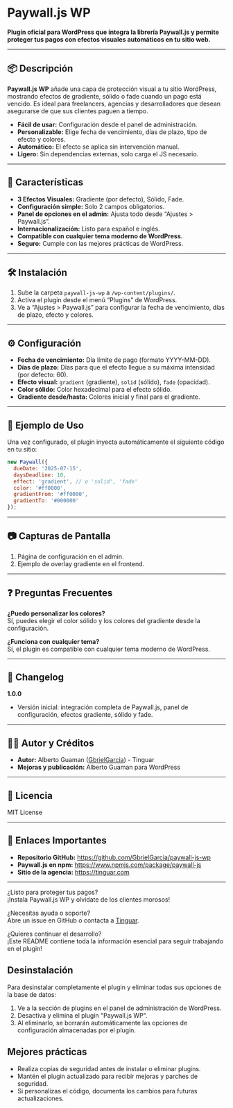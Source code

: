 # Paywall.js WP

**Plugin oficial para WordPress que integra la librería Paywall.js y permite proteger tus pagos con efectos visuales automáticos en tu sitio web.**

---

## 📦 Descripción

**Paywall.js WP** añade una capa de protección visual a tu sitio WordPress, mostrando efectos de gradiente, sólido o fade cuando un pago está vencido. Es ideal para freelancers, agencias y desarrolladores que desean asegurarse de que sus clientes paguen a tiempo.

- **Fácil de usar:** Configuración desde el panel de administración.
- **Personalizable:** Elige fecha de vencimiento, días de plazo, tipo de efecto y colores.
- **Automático:** El efecto se aplica sin intervención manual.
- **Ligero:** Sin dependencias externas, solo carga el JS necesario.

---

## 🚀 Características

- **3 Efectos Visuales:** Gradiente (por defecto), Sólido, Fade.
- **Configuración simple:** Solo 2 campos obligatorios.
- **Panel de opciones en el admin:** Ajusta todo desde “Ajustes > Paywall.js”.
- **Internacionalización:** Listo para español e inglés.
- **Compatible con cualquier tema moderno de WordPress.**
- **Seguro:** Cumple con las mejores prácticas de WordPress.

---

## 🛠️ Instalación

1. Sube la carpeta `paywall-js-wp` a `/wp-content/plugins/`.
2. Activa el plugin desde el menú “Plugins” de WordPress.
3. Ve a “Ajustes > Paywall.js” para configurar la fecha de vencimiento, días de plazo, efecto y colores.

---

## ⚙️ Configuración

- **Fecha de vencimiento:** Día límite de pago (formato YYYY-MM-DD).
- **Días de plazo:** Días para que el efecto llegue a su máxima intensidad (por defecto: 60).
- **Efecto visual:** `gradient` (gradiente), `solid` (sólido), `fade` (opacidad).
- **Color sólido:** Color hexadecimal para el efecto sólido.
- **Gradiente desde/hasta:** Colores inicial y final para el gradiente.

---

## 🌟 Ejemplo de Uso

Una vez configurado, el plugin inyecta automáticamente el siguiente código en tu sitio:

```js
new Paywall({
  dueDate: '2025-07-15',
  daysDeadline: 10,
  effect: 'gradient', // o 'solid', 'fade'
  color: '#ff0000',
  gradientFrom: '#ff0000',
  gradientTo: '#000000'
});
```

---

## 📷 Capturas de Pantalla

1. Página de configuración en el admin.
2. Ejemplo de overlay gradiente en el frontend.

---

## ❓ Preguntas Frecuentes

**¿Puedo personalizar los colores?**  
Sí, puedes elegir el color sólido y los colores del gradiente desde la configuración.

**¿Funciona con cualquier tema?**  
Sí, el plugin es compatible con cualquier tema moderno de WordPress.

---

## 📝 Changelog

**1.0.0**
- Versión inicial: integración completa de Paywall.js, panel de configuración, efectos gradiente, sólido y fade.

---

## 👨‍💻 Autor y Créditos

- **Autor:** Alberto Guaman ([GbrielGarcia](https://github.com/GbrielGarcia)) - Tinguar
- **Mejoras y publicación:** Alberto Guaman para WordPress

---

## 📄 Licencia

MIT License

---

## 🔗 Enlaces Importantes

- **Repositorio GitHub:** https://github.com/GbrielGarcia/paywall-js-wp
- **Paywall.js en npm:** https://www.npmjs.com/package/paywall-js
- **Sitio de la agencia:** https://tinguar.com

---

¿Listo para proteger tus pagos?  
¡Instala Paywall.js WP y olvídate de los clientes morosos!

¿Necesitas ayuda o soporte?  
Abre un issue en GitHub o contacta a [Tinguar](https://tinguar.com).

¿Quieres continuar el desarrollo?  
¡Este README contiene toda la información esencial para seguir trabajando en el plugin! 

## Desinstalación

Para desinstalar completamente el plugin y eliminar todas sus opciones de la base de datos:

1. Ve a la sección de plugins en el panel de administración de WordPress.
2. Desactiva y elimina el plugin "Paywall.js WP".
3. Al eliminarlo, se borrarán automáticamente las opciones de configuración almacenadas por el plugin.

## Mejores prácticas

- Realiza copias de seguridad antes de instalar o eliminar plugins.
- Mantén el plugin actualizado para recibir mejoras y parches de seguridad.
- Si personalizas el código, documenta los cambios para futuras actualizaciones. 